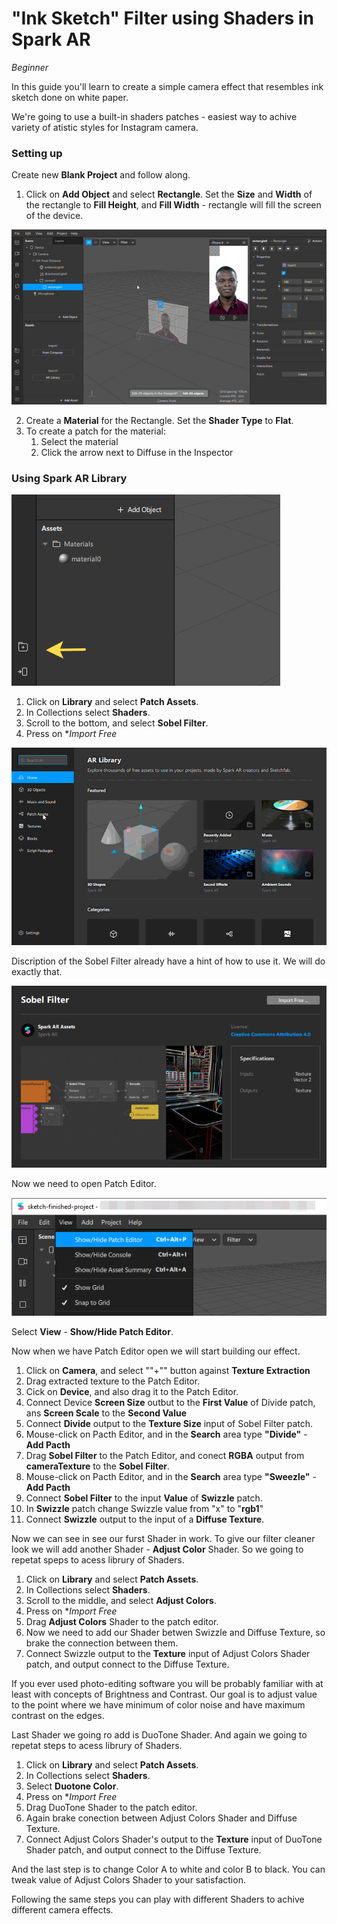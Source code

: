 # "Ink Sketch" Filter using Shaders in Spark AR
*Beginner*

In this guide you'll learn to create a simple camera effect that resembles ink sketch done on white paper.

We're going to use a built-in shaders patches - easiest way to achive variety of atistic styles for Instagram camera.

### Setting up

Create new **Blank Project** and follow along.

1. Click on **Add Object** and select **Rectangle**. Set the **Size** and **Width** of the rectangle to **Fill Height**, and **Fill Width** - rectangle will fill the screen of the device.

![Test Animated Gif](/tutorial-img/fill-width.gif)

2. Create a **Material** for the Rectangle. Set the **Shader Type** to **Flat**.
3. To create a patch for the material:
   1. Select the material
   2. Click the arrow next to Diffuse in the Inspector

### Using Spark AR Library

![Test Animated Gif](/tutorial-img/library.png)

1. Click on **Library** and select **Patch Assets**. 
2. In Collections select **Shaders**.
3. Scroll to the bottom, and select **Sobel Filter**.
4. Press on **Import Free*

![Test Animated Gif](/tutorial-img/AR-Library-Sobel-filter3.gif)

Discription of the Sobel Filter already have a hint of how to use it. We will do exactly that.

![Test Animated Gif](/tutorial-img/sobel-screen.png)

Now we need to open Patch Editor.

![Test Animated Gif](/tutorial-img/view-patch-editor.png)

Select **View** - **Show/Hide Patch Editor**.

Now when we have Patch Editor open we will start building our effect.

1. Click on **Camera**, and select ""+"" button against **Texture Extraction**
2. Drag extracted texture to the Patch Editor.
3. Cick on **Device**, and also drag it to the Patch Editor.
4. Connect Device **Screen Size** outbut to the **First Value** of Divide patch, ans **Screen Scale** to the  **Second Value**
5. Connect **Divide** output to the **Texture Size** input of Sobel Filter patch. 
4. Mouse-click on Pacth Editor, and in the **Search** area type **"Divide"** - **Add Pacth**
5. Drag **Sobel Filter** to the Patch Editor, and conect **RGBA** output from **cameraTexture** to the **Sobel Filter**.
6. Mouse-click on Pacth Editor, and in the **Search** area type **"Sweezle"** - **Add Pacth**
7. Connect **Sobel Filter** to the input **Value** of **Swizzle** patch.
8. In **Swizzle** patch change Swizzle value from "x" to "**rgb1**"
8. Connect **Swizzle** output to the input of a **Diffuse Texture**.

Now we can see in see our furst Shader in work.
To give our filter cleaner look we will add another Shader - **Adjust Color** Shader. So we going to repetat speps to acess librury of Shaders.

1. Click on **Library** and select **Patch Assets**. 
2. In Collections select **Shaders**.
3. Scroll to the middle, and select **Adjust Colors**.
4. Press on **Import Free*
5. Drag **Adjust Colors** Shader to the patch editor.
5. Now we need to add our Shader betwen Swizzle and Diffuse Texture, so brake the connection between them. 
6. Connect Swizzle output to the **Texture** input of Adjust Colors Shader patch, and output connect to the Diffuse Texture.

If you ever used photo-editing software you will be probably familiar with at least with concepts of Brightness and Contrast.
Our goal is to adjust value to the point where we have minimum of color noise and have maximum contrast on the edges.

Last Shader we going ro add is DuoTone Shader. And again we going to repetat steps to acess librury of Shaders.

1. Click on **Library** and select **Patch Assets**. 
2. In Collections select **Shaders**.
3. Select **Duotone Color**.
4. Press on **Import Free*
5. Drag DuoTone Shader to the patch editor.
6. Again brake conection between Adjust Colors Shader and Diffuse Texture.
7. Connect Adjust Colors Shader's output to the **Texture** input of DuoTone Shader patch, and output connect to the Diffuse Texture.

And the last step is to change Color A to white and color B to black. You can tweak value of Adjust Colors Shader to your satisfaction.


Following the same steps you can play with different Shaders to achive different camera effects.




